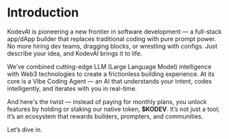 # Introduction

KodevAI is pioneering a new frontier in software development — a full-stack app/dApp builder that replaces traditional coding with pure prompt power. No more hiring dev teams, dragging blocks, or wrestling with configs. Just describe your idea, and KodevAI brings it to life.

We’ve combined cutting-edge LLM (Large Language Model) intelligence with Web3 technologies to create a frictionless building experience. At its core is a Vibe Coding Agent — an AI that understands your intent, codes intelligently, and iterates with you in real-time.

And here's the twist — instead of paying for monthly plans, you unlock features by holding or staking our native token, **$KODEV**. It’s not just a tool; it’s an ecosystem that rewards builders, prompters, and communities.

Let’s dive in.
